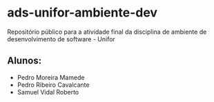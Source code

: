 # ads-unifor-ambiente-dev
Repositório público para a atividade final da disciplina de ambiente de desenvolvimento de software - Unifor

## Alunos:

- Pedro Moreira Mamede
- Pedro Ribeiro Cavalcante
- Samuel Vidal Roberto

